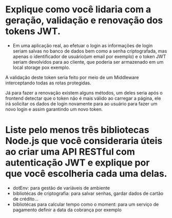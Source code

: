 # Explique como você lidaria com a  geração, validação e renovação dos tokens JWT.

- Em uma aplicação real, ao efetuar o login as informações de login seriam 
salvas no banco de dados bem como a senha criptografada, mas apenas o identificador de 
usuário(um email por exemplo) e o token JWT seriam devolvidos para ao cliente, que poderia 
ser armazenado em um local storage pox exemplo.

A validação deste token seria feito por meio de um Middleware interceptando todas as 
rotas protegidas. 

Já para fazer a renovação existem alguns métodos, um deles seria após o frontend detectar 
que o token não é mais válido ao carregar a página, ele irá solicitar os dados de login novamente
para ao usuário para fazer um novo login e assim garantindo um novo token. 

# Liste pelo menos três bibliotecas Node.js que você consideraria úteis ao criar uma API  RESTful com autenticação JWT e explique por que você escolheria cada uma delas.

- dotEnv: para gestão de variáveis de ambiente
- bibliotécas de criptografia: para salvar senhas, gardar dados de cartão de crédito... 
- bibliotécas para calcular tempo como o moment: para um serviço de pagamento definir
a data da cobrança por exemplo